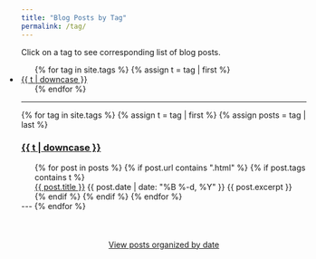 ```yaml
---
title: "Blog Posts by Tag"
permalink: /tag/
---
```


<!-- Reference: https://raw.githubusercontent.com/jokecamp/jokecamp.com/master/tag.md -->
Click on a tag to see corresponding list of blog posts.

<ul class = "tags">
{% for tag in site.tags %}
  {% assign t = tag | first %}
  <li style = "margin-right:2em; margin-left:-2em; padding:0 4px">
    <a href="/tag/#{{t | downcase | replace:" ","-" }}">{{ t | downcase }}</a>
  </li>
{% endfor %}
</ul>

---

{% for tag in site.tags %}
  {% assign t = tag | first %}
  {% assign posts = tag | last %}

  <h3><a name="{{t | downcase | replace:" ","-" }}" id = "{{t | downcase}}"></a><a href="/tag/#{{t | downcase | replace:" ","-" }}">{{ t | downcase }}</a></h3>
  <ul style="list-style-type: none; margin:0">
    {% for post in posts %}
      {% if post.url contains ".html" %}
        {% if post.tags contains t %}
        <li>
          <a href="{{ post.url }}">{{ post.title }}</a>
          <span class="date">{{ post.date | date: "%B %-d, %Y"  }}</span>
          {{ post.excerpt }}
        </li>
        {% endif %}
      {% endif %}
    {% endfor %}
  </ul>
  ---
{% endfor %}

<br>
<br>
<br>
<br>

<div style="text-align: center">
<a href="/blog/" title="View Posts by Date">View posts organized by date</a>
</div>

<!-- {% for tag in site.tags %}
  <h3>{{ tag[0] }}</h3>
  <ul style="list-style-type: none; margin:0">
    {% for post in tag[1] %}
      {% if post.url contains ".html" %}
        <li>
          <a href="{{ post.url }}">{{ post.title }}</a>
          {{ post.excerpt}}
        </li>
      {% endif %}
    {% endfor %}
  </ul>
{% endfor %} -->

<!-- <ul>
  {% for post in site.posts %}
    <li>
      <a href="{{ post.url }}">{{ post.title }}</a>
    </li>
  {% endfor %}
</ul> -->
